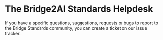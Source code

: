 # The Bridge2AI Standards Helpdesk

If you have a specific questions, suggestions, requests or bugs to report to the Bridge Standards community, you can create a ticket on our issue tracker. 
